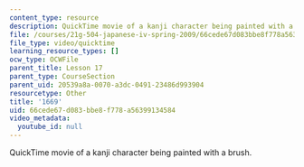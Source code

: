 ```yaml
---
content_type: resource
description: QuickTime movie of a kanji character being painted with a brush.
file: /courses/21g-504-japanese-iv-spring-2009/66cede67d083bbe8f778a56399134584_1669.mov
file_type: video/quicktime
learning_resource_types: []
ocw_type: OCWFile
parent_title: Lesson 17
parent_type: CourseSection
parent_uid: 20539a8a-0070-a3dc-0491-23486d993904
resourcetype: Other
title: '1669'
uid: 66cede67-d083-bbe8-f778-a56399134584
video_metadata:
  youtube_id: null
---
```

QuickTime movie of a kanji character being painted with a brush.